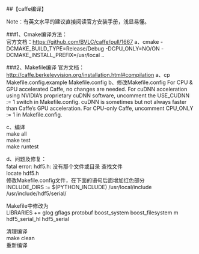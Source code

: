 ##【caffe编译】   

Note：有英文水平的建议直接阅读官方安装手册，浅显易懂。

###1、Cmake编译方法：  
官方文档：https://github.com/BVLC/caffe/pull/1667
a、cmake -DCMAKE_BUILD_TYPE=Release/Debug -DCPU_ONLY=NO/ON -DCMAKE_INSTALL_PREFIX=/usr/local ..

###2、Makefile编译
官方文档：http://caffe.berkeleyvision.org/installation.html#compilation
a、cp Makefile.config.example Makefile.config
b、修改Makefile.config
For CPU & GPU accelerated Caffe, no changes are needed.
For cuDNN acceleration using NVIDIA’s proprietary cuDNN software, uncomment the USE_CUDNN := 1 switch in Makefile.config. cuDNN is sometimes but not always faster than Caffe’s GPU acceleration.
For CPU-only Caffe, uncomment CPU_ONLY := 1 in Makefile.config.

c、编译  
make all  
make test  
make runtest  

d、问题及修复：  
fatal error: hdf5.h: 没有那个文件或目录
查找文件  
locate hdf5.h  
修改Makefile.config文件，在下面的语句后面增加红色部分  
INCLUDE_DIRS := $(PYTHON_INCLUDE) /usr/local/include /usr/include/hdf5/serial/

Makefile中修改为  
LIBRARIES += glog gflags protobuf boost_system boost_filesystem m hdf5_serial_hl hdf5_serial  

清理编译  
make clean  
重新编译
